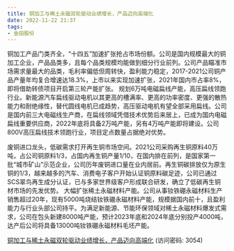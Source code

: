 ```yaml
---
title: 铜加工与稀土永磁双轮驱动业绩增长，产品迈向高端化
date: 2022-11-22 21:37
tags:
- 金田股份
---
```

铜加工产品门类齐全，“十四五”加速扩张抢占市场份额。公司是国内规模最大的铜加工企业，产品品类多，且每个品类规模均能做到细分行业前列。公司产品瞄准市场需求量最大的品类，毛利率偏低但周转快，盈利能力稳定，2017-2021公司铜产品产量年均复合增速达18.3%，上市以来实现加速扩张，2021年国内市占率8%，即将借助转债项目开启第三轮产能扩张。
规划6万吨电磁扁线产能，高压扁线领跑行业。新能源汽车扁线驱动电机以其更高的槽满率、更高的功率密度、更强的散热能力和耐绝缘性，替代圆线电机已成趋势，高压驱动电机有望全部采用扁线。公司是国内前三大电磁线生产商，在扁线领域凭借技术优势后来居上，已成为国内电磁扁线重要供应商，2022年底将具备2万吨产能，另有4万吨产能即将建设。公司800V高压扁线技术领跑行业，项目定点数量占据绝对优势。
<!-- more -->
废铜进口龙头，低碳需求打开再生铜市场空间。2021公司采购再生铜原料40万吨，占公司铜原料1/3，占国内再生铜产量1/10，在国内排在前列，是国家第一批“城市矿山”示范企业，公司历年废铜进口量在业内居前。再生铜碳排放仅为原生铜的1/3，越来越多的汽车、消费电子客户开始认证铜原料碳足迹，公司已通过SCS翠鸟再生成分认证，已与多家世界级客户形成联合研发，确立了低碳再生铜材市场的先发优势。
大幅扩张稀土永磁材料产能。公司从事钕铁硼永磁材料生产销售超过20年，现有5000吨烧结钕铁硼永磁材料产能，规模据国内前十，且盈利能力与行业头部公司持平。为满足新能源、节能环保领域对稀土永磁材料爆发式需求，公司在包头新建8000吨产能，预计2023年底和2024年底分别投产4000吨，达产后公司将具备13000吨钕铁硼永磁材料毛坯产能。

[铜加工与稀土永磁双轮驱动业绩增长，产品迈向高端化](https://url12.ctfile.com/f/3948612-730580627-1fbd5b?p=3054)
(访问密码: 3054)

